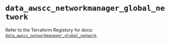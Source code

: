 # `data_awscc_networkmanager_global_network`

Refer to the Terraform Registory for docs: [`data_awscc_networkmanager_global_network`](https://registry.terraform.io/providers/hashicorp/awscc/0.70.0/docs/data-sources/networkmanager_global_network).
